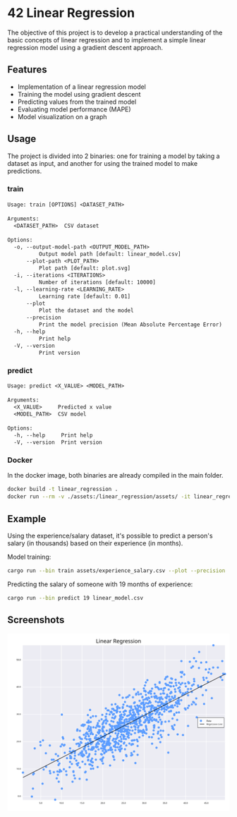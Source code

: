 # 42 Linear Regression

The objective of this project is to develop a practical understanding of the basic concepts of linear regression and to
implement a simple linear regression model using a gradient descent approach.

## Features

- Implementation of a linear regression model
- Training the model using gradient descent
- Predicting values from the trained model
- Evaluating model performance (MAPE)
- Model visualization on a graph

## Usage

The project is divided into 2 binaries: one for training a model by taking a dataset as input, and another for using the
trained model to make predictions.

### train

```
Usage: train [OPTIONS] <DATASET_PATH>

Arguments:
  <DATASET_PATH>  CSV dataset

Options:
  -o, --output-model-path <OUTPUT_MODEL_PATH>
          Output model path [default: linear_model.csv]
      --plot-path <PLOT_PATH>
          Plot path [default: plot.svg]
  -i, --iterations <ITERATIONS>
          Number of iterations [default: 10000]
  -l, --learning-rate <LEARNING_RATE>
          Learning rate [default: 0.01]
      --plot
          Plot the dataset and the model
      --precision
          Print the model precision (Mean Absolute Percentage Error)
  -h, --help
          Print help
  -V, --version
          Print version
```

### predict

```
Usage: predict <X_VALUE> <MODEL_PATH>

Arguments:
  <X_VALUE>     Predicted x value
  <MODEL_PATH>  CSV model

Options:
  -h, --help     Print help
  -V, --version  Print version
```

### Docker

In the docker image, both binaries are already compiled in the main folder.

```bash
docker build -t linear_regression .
docker run --rm -v ./assets:/linear_regression/assets/ -it linear_regression
```

## Example

Using the experience/salary dataset, it's possible to predict a person's salary (in thousands) based on their
experience (in months).

Model training:

```bash
cargo run --bin train assets/experience_salary.csv --plot --precision
```

Predicting the salary of someone with 19 months of experience:

```bash
cargo run --bin predict 19 linear_model.csv
```

## Screenshots

![graph](assets/salary_plot.svg)

